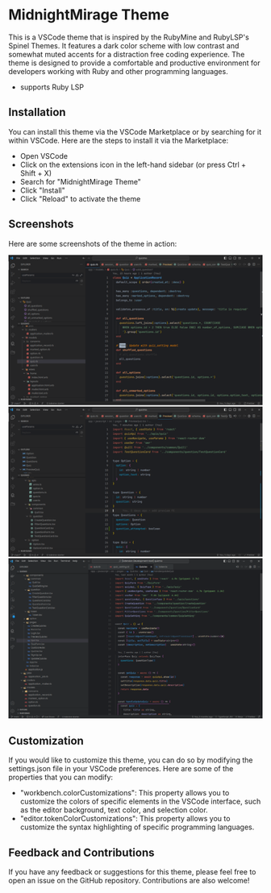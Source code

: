 # MidnightMirage Theme

This is a VSCode theme that is inspired by the RubyMine and RubyLSP's Spinel Themes. It features a dark color scheme with low contrast and somewhat muted accents for a distraction free coding experience. The theme is designed to provide a comfortable and productive environment for developers working with Ruby and other programming languages.

- supports Ruby LSP

## Installation

You can install this theme via the VSCode Marketplace or by searching for it within VSCode. Here are the steps to install it via the Marketplace:

- Open VSCode
- Click on the extensions icon in the left-hand sidebar (or press Ctrl + Shift + X)
- Search for "MidnightMirage Theme"
- Click "Install"
- Click "Reload" to activate the theme

## Screenshots

Here are some screenshots of the theme in action:

![MidnightMirage Theme Screenshot 5](./screenshots/screenshot5.png)
![MidnightMirage Theme Screenshot 6](./screenshots/screenshot6.png)
![MidnightMirageGray Theme Screenshot 7](./screenshots/screenshot7.png)

## Customization

If you would like to customize this theme, you can do so by modifying the settings.json file in your VSCode preferences. Here are some of the properties that you can modify:

- "workbench.colorCustomizations": This property allows you to customize the colors of specific elements in the VSCode interface, such as the editor background, text color, and selection color.
- "editor.tokenColorCustomizations": This property allows you to customize the syntax highlighting of specific programming languages.

## Feedback and Contributions

If you have any feedback or suggestions for this theme, please feel free to open an issue on the GitHub repository. Contributions are also welcome!
